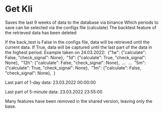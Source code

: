 # Get Kli
Saves the last 9 weeks of data to the database via binance
Which periods to save can be selected via the configs file (calculate)
The backtest feature of the retrieved data has been deleted

If the back_test is False in the configs file, data will be retrieved until the current data. If True, data will be captured until the last part of the data in the highest period.
Example taken on 24.03.2022:
&nbsp;{"1w": {"calculate": False, "check_signal": None},
&nbsp;"1d": {"calculate": True, "check_signal": None},
&nbsp;"12h": {"calculate": False, "check_signal": None},
&nbsp;...
&nbsp;...
&nbsp;"5m": {"calculate": True, "check_signal": None},
&nbsp;"1m": {"calculate": False, "check_signal": None},
&nbsp;}

Last part of 1-day data: 23.03.2022 00:00:00

Last part of 5-minute data: 23.03.2022 23:55:00


Many features have been removed in the shared version, leaving only the base.
